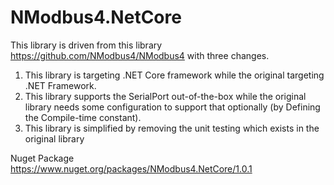 # NModbus4.NetCore

This library is driven from this library https://github.com/NModbus4/NModbus4
with three changes.

1. This library is targeting .NET Core framework while the original targeting .NET Framework.
2. This library supports the SerialPort out-of-the-box while the original library needs some configuration to support that optionally (by Defining the Compile-time constant).
3. This library is simplified by removing the unit testing which exists in the original library

Nuget Package <br/>
https://www.nuget.org/packages/NModbus4.NetCore/1.0.1
